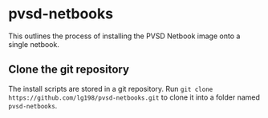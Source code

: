# pvsd-netbooks

This outlines the process of installing the PVSD Netbook image onto a single netbook.

## Clone the git repository

The install scripts are stored in a git repository. Run `git clone https://github.com/lg198/pvsd-netbooks.git` to clone it into a folder named `pvsd-netbooks`.

## 
